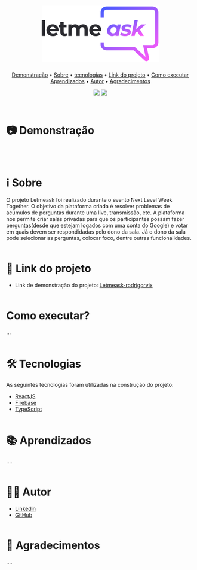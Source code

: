 <h1 align="center">
    <img src="./src/assets/images/logo.svg" alt="My cool logo"/>
</h1>

<p align="center">
 <a href="#📷-demonstração">Demonstração</a> •
 <a href="#ℹ️-sobre">Sobre</a> • 
 <a href="#🛠-tecnologias">tecnologias</a> • 
 <a href="#🔗-link-do-projeto">Link do projeto</a> • 
 <a href="#🔗-como-executar">Como executar</a> 
 <a href="#📚-aprendizados">Aprendizados</a> • 
 <a href="#👨‍💻-autor">Autor</a> • 
 <a href="#👏-Agradecimentos">Agradecimentos</a> 
</p>

<p align="center">
  <a href="https://www.linkedin.com/in/rodrigovitoriense/">
<img src="https://img.shields.io/static/v1?label=DEVELOPER&message=RODRIGOVITORIENSE&color=7159c1&style=for-the-badge&logo="/>
</a>
<img src="https://img.shields.io/static/v1?label=LICENSE&message=MIT&color=7159c1&style=for-the-badge&logo="/>
</p><br>

# 📷 Demonstração

<img src="">
<br><br>

# ℹ️ Sobre

O projeto Letmeask foi realizado durante o evento Next Level Week Together. O objetivo da plataforma criada é resolver problemas de acúmulos de perguntas durante uma live, transmissão, etc. 
A plataforma nos permite criar salas privadas para que os participantes possam fazer perguntas(desde que estejam logados com uma conta do Google) e  votar em quais devem ser respondidadas pelo dono da sala. Já o dono da sala pode selecionar as perguntas, colocar foco, dentre outras funcionalidades.
  <br><br>

# 🔗 Link do projeto

- Link de demonstração do projeto: [Letmeask-rodrigorvix](https://letmeask-rodrigorvix.web.app/)
  <br><br>

# Como executar?
  ...
 <br><br>


# 🛠 Tecnologias

As seguintes tecnologias foram utilizadas na construção do projeto:

- [ReactJS](https://reactjs.org/)
- [Firebase](https://firebase.google.com/)
- [TypeScript](https://www.typescriptlang.org/)
  <br><br>

# 📚 Aprendizados
  ....
  <br><br>

# 👨‍💻 Autor

- [Linkedin](https://www.linkedin.com/in/rodrigovitoriense/)
- [GitHub](https://github.com/rodrigorvix)
  <br><br>

# 👏 Agradecimentos

....